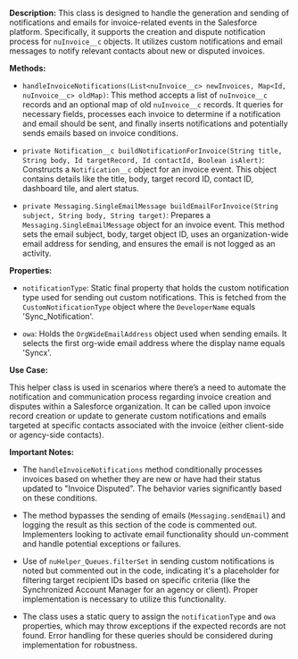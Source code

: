 **Description:**
This class is designed to handle the generation and sending of notifications and emails for invoice-related events in the Salesforce platform. Specifically, it supports the creation and dispute notification process for `nuInvoice__c` objects. It utilizes custom notifications and email messages to notify relevant contacts about new or disputed invoices.

**Methods:**

- `handleInvoiceNotifications(List<nuInvoice__c> newInvoices, Map<Id, nuInvoice__c> oldMap)`: This method accepts a list of `nuInvoice__c` records and an optional map of old `nuInvoice__c` records. It queries for necessary fields, processes each invoice to determine if a notification and email should be sent, and finally inserts notifications and potentially sends emails based on invoice conditions.

- `private Notification__c buildNotificationForInvoice(String title, String body, Id targetRecord, Id contactId, Boolean isAlert)`: Constructs a `Notification__c` object for an invoice event. This object contains details like the title, body, target record ID, contact ID, dashboard tile, and alert status.

- `private Messaging.SingleEmailMessage buildEmailForInvoice(String subject, String body, String target)`: Prepares a `Messaging.SingleEmailMessage` object for an invoice event. This method sets the email subject, body, target object ID, uses an organization-wide email address for sending, and ensures the email is not logged as an activity.

**Properties:**

- `notificationType`: Static final property that holds the custom notification type used for sending out custom notifications. This is fetched from the `CustomNotificationType` object where the `DeveloperName` equals 'Sync_Notification'.

- `owa`: Holds the `OrgWideEmailAddress` object used when sending emails. It selects the first org-wide email address where the display name equals 'Syncx'.

**Use Case:**

This helper class is used in scenarios where there’s a need to automate the notification and communication process regarding invoice creation and disputes within a Salesforce organization. It can be called upon invoice record creation or update to generate custom notifications and emails targeted at specific contacts associated with the invoice (either client-side or agency-side contacts).

**Important Notes:**

- The `handleInvoiceNotifications` method conditionally processes invoices based on whether they are new or have had their status updated to "Invoice Disputed". The behavior varies significantly based on these conditions.

- The method bypasses the sending of emails (`Messaging.sendEmail`) and logging the result as this section of the code is commented out. Implementers looking to activate email functionality should un-comment and handle potential exceptions or failures.

- Use of `nuHelper_Queues.filterSet` in sending custom notifications is noted but commented out in the code, indicating it's a placeholder for filtering target recipient IDs based on specific criteria (like the Synchronized Account Manager for an agency or client). Proper implementation is necessary to utilize this functionality.

- The class uses a static query to assign the `notificationType` and `owa` properties, which may throw exceptions if the expected records are not found. Error handling for these queries should be considered during implementation for robustness.